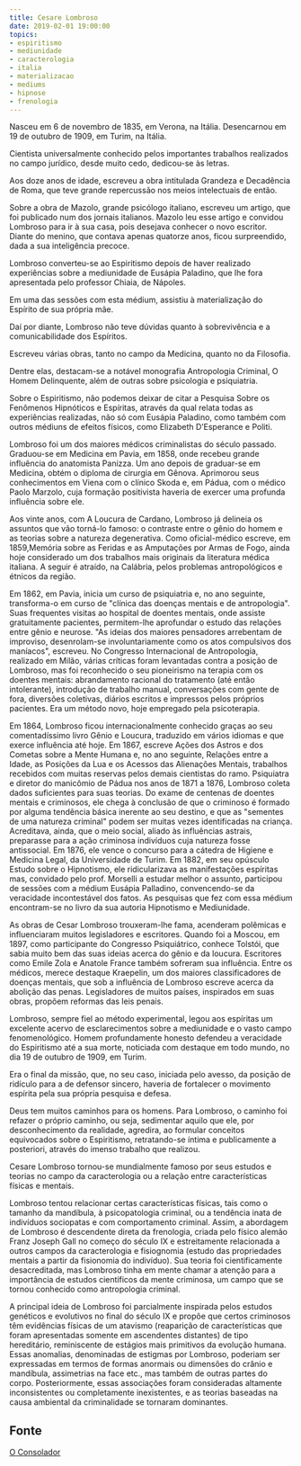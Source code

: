 ```yaml
---
title: Cesare Lombroso
date: 2019-02-01 19:00:00
topics: 
- espiritismo
- mediunidade
- caracterologia
- italia
- materializacao
- mediums
- hipnose
- frenologia
---
```


Nasceu em 6 de novembro de 1835, em Verona, na Itália. Desencarnou em 19 de
outubro de 1909, em Turim, na Itália.

Cientista universalmente conhecido pelos importantes trabalhos realizados no
campo jurídico, desde muito cedo, dedicou-se às letras.

Aos doze anos de idade, escreveu a obra intitulada Grandeza e Decadência de
Roma, que teve grande repercussão nos meios intelectuais de então.

Sobre a obra de Mazolo, grande psicólogo italiano, escreveu um artigo, que foi
publicado num dos jornais italianos. Mazolo leu esse artigo e convidou Lombroso
para ir à sua casa, pois desejava conhecer o novo escritor. Diante do menino,
que contava apenas quatorze anos, ficou surpreendido, dada a sua inteligência
precoce.

Lombroso converteu-se ao Espiritismo depois de haver realizado experiências
sobre a mediunidade de Eusápia Paladino, que lhe fora apresentada pelo professor
Chiaia, de Nápoles.

Em uma das sessões com esta médium, assistiu à materialização do Espírito de sua
própria mãe.

Daí por diante, Lombroso não teve dúvidas quanto à sobrevivência e a
comunicabilidade dos Espíritos.

Escreveu várias obras, tanto no campo da Medicina, quanto no da Filosofia.

Dentre elas, destacam-se a notável monografia Antropologia Criminal, O Homem
Delinquente, além de outras sobre psicologia e psiquiatria.

Sobre o Espiritismo, não podemos deixar de citar a Pesquisa Sobre os Fenômenos
Hipnóticos e Espíritas, através da qual relata todas as experiências realizadas,
não só com Eusápia Paladino, como também com outros médiuns de efeitos físicos,
como Elizabeth D’Esperance e Politi.

Lombroso foi um dos maiores médicos criminalistas do século passado. Graduou-se
em Medicina em Pavia, em 1858, onde recebeu grande influência do anatomista
Panizza. Um ano depois de graduar-se em Medicina, obtém o diploma de cirurgia em
Gênova. Aprimorou seus conhecimentos em Viena com o clínico Skoda e, em Pádua,
com o médico Paolo Marzolo, cuja formação positivista haveria de exercer uma
profunda influência sobre ele.

Aos vinte anos, com A Loucura de Cardano, Lombroso já delineia os assuntos que
vão torná-lo famoso: o contraste entre o gênio do homem e as teorias sobre a
natureza degenerativa. Como oficial-médico escreve, em 1859,Memória sobre as
Feridas e as Amputações por Armas de Fogo, ainda hoje considerado um dos
trabalhos mais originais da literatura médica italiana. A seguir é atraído, na
Calábria, pelos problemas antropológicos e étnicos da região.

Em 1862, em Pavia, inicia um curso de psiquiatria e, no ano seguinte,
transforma-o em curso de "clínica das doenças mentais e de antropologia". Suas
frequentes visitas ao hospital de doentes mentais, onde assiste gratuitamente
pacientes, permitem-lhe aprofundar o estudo das relações entre gênio e neurose.
"As ideias dos maiores pensadores arrebentam de improviso, desenrolam-se
involuntariamente como os atos compulsivos dos maníacos", escreveu.  No
Congresso Internacional de Antropologia, realizado em Milão, várias críticas
foram levantadas contra a posição de Lombroso, mas foi reconhecido o seu
pioneirismo na terapia com os doentes mentais: abrandamento racional do
tratamento (até então intolerante), introdução de trabalho manual, conversações
com gente de fora, diversões coletivas, diários escritos e impressos pelos
próprios pacientes. Era um método novo, hoje empregado pela psicoterapia.

Em 1864, Lombroso ficou internacionalmente conhecido graças ao seu
comentadíssimo livro Gênio e Loucura, traduzido em vários idiomas e que exerce
influência até hoje. Em 1867, escreve Ações dos Astros e dos Cometas sobre a
Mente Humana e, no ano seguinte, Relações entre a Idade, as Posições da Lua e os
Acessos das Alienações Mentais, trabalhos recebidos com muitas reservas pelos
demais cientistas do ramo.  Psiquiatra e diretor do manicômio de Pádua nos anos
de 1871 a 1876, Lombroso coleta dados suficientes para suas teorias. Do exame de
centenas de doentes mentais e criminosos, ele chega à conclusão de que o
criminoso é formado por alguma tendência básica inerente ao seu destino, e que
as "sementes de uma natureza criminal" podem ser muitas vezes identificadas na
criança. Acreditava, ainda, que o meio social, aliado às influências astrais,
preparasse para a ação criminosa indivíduos cuja natureza fosse antissocial.  Em
1876, ele vence o concurso para a cátedra de Higiene e Medicina Legal, da
Universidade de Turim.  Em 1882, em seu opúsculo Estudo sobre o Hipnotismo, ele
ridicularizava as manifestações espíritas mas, convidado pelo prof. Morselli a
estudar melhor o assunto, participou de sessões com a médium Eusápia Palladino,
convencendo-se da veracidade incontestável dos fatos. As pesquisas que fez com
essa médium encontram-se no livro da sua autoria Hipnotismo e Mediunidade.

As obras de Cesar Lombroso trouxeram-lhe fama, acenderam polêmicas e
influenciaram muitos legisladores e escritores.  Quando foi  a Moscou, em 1897,
como participante do Congresso Psiquiátrico, conhece Tolstói, que sabia muito
bem das suas ideias acerca do gênio e da loucura. Escritores como Emile Zola e
Anatole France também sofreram sua influência. Entre os médicos, merece destaque
Kraepelin, um dos maiores classificadores de doenças mentais, que sob a
influência de Lombroso escreve acerca da abolição das penas. Legisladores de
muitos países, inspirados em suas obras, propõem reformas das leis penais.

Lombroso, sempre fiel ao método experimental, legou aos espíritas um excelente
acervo de esclarecimentos sobre a mediunidade e o vasto campo fenomenológico.
Homem profundamente honesto defendeu a veracidade do Espiritismo até a sua
morte, noticiada com destaque em todo mundo, no dia 19 de outubro de 1909, em
Turim.

Era o final da missão, que, no seu caso, iniciada pelo avesso, da posição de
ridículo para a de defensor sincero, haveria de fortalecer o movimento espírita
pela sua própria pesquisa e defesa.

Deus tem muitos caminhos para os homens. Para Lombroso, o caminho foi refazer o
próprio caminho, ou seja, sedimentar aquilo que ele, por desconhecimento da
realidade, agredira, ao formular conceitos equivocados sobre o Espiritismo,
retratando-se íntima e publicamente a posteriori, através do imenso trabalho que
realizou.

Cesare Lombroso tornou-se mundialmente famoso por seus estudos e teorias no
campo da caracterologia ou a relação entre características físicas e mentais.

Lombroso tentou relacionar certas características físicas, tais como o tamanho
da mandíbula, à psicopatologia criminal, ou a tendência inata de indivíduos
sociopatas e com comportamento criminal. Assim, a abordagem de Lombroso é
descendente direta da frenologia, criada pelo físico alemão Franz Joseph Gall no
começo do século IX e estreitamente relacionada a outros campos da
caracterologia e fisiognomia (estudo das propriedades mentais a partir da
fisionomia do indivíduo). Sua teoria foi cientificamente desacreditada, mas
Lombroso tinha em mente chamar a atenção para a importância de estudos
científicos da mente criminosa, um campo que se tornou conhecido como
antropologia criminal.

A principal ideia de Lombroso foi parcialmente inspirada pelos estudos genéticos
e evolutivos no final do século IX e propõe que certos criminosos têm evidências
físicas de um atavismo (reaparição de características que foram apresentadas
somente em ascendentes distantes) de tipo hereditário, reminiscente de estágios
mais primitivos da evolução humana. Essas anomalias, denominadas de estigmas por
Lombroso, poderiam ser expressadas em termos de formas anormais ou dimensões do
crânio e mandíbula, assimetrias na face etc., mas também de outras partes do
corpo. Posteriormente, essas associações foram consideradas altamente
inconsistentes ou completamente inexistentes, e as teorias baseadas na causa
ambiental da criminalidade se tornaram dominantes.


## Fonte
[O Consolador](http://www.oconsolador.com.br/linkfixo/biografias/cesarelombroso.html)




